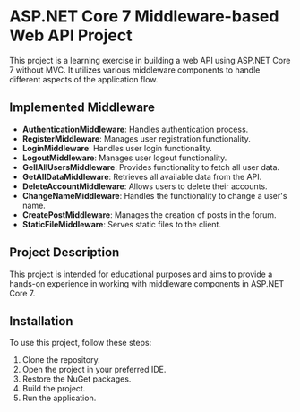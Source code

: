 # ASP.NET Core 7 Middleware-based Web API Project

This project is a learning exercise in building a web API using ASP.NET Core 7 without MVC. It utilizes various middleware components to handle different aspects of the application flow.

## Implemented Middleware

- **AuthenticationMiddleware**: Handles authentication process.
- **RegisterMiddleware**: Manages user registration functionality.
- **LoginMiddleware**: Handles user login functionality.
- **LogoutMiddleware**: Manages user logout functionality.
- **GellAllUsersMiddleware**: Provides functionality to fetch all user data.
- **GetAllDataMiddleware**: Retrieves all available data from the API.
- **DeleteAccountMiddleware**: Allows users to delete their accounts.
- **ChangeNameMiddleware**: Handles the functionality to change a user's name.
- **CreatePostMiddleware**: Manages the creation of posts in the forum.
- **StaticFileMiddleware**: Serves static files to the client.

## Project Description

This project is intended for educational purposes and aims to provide a hands-on experience in working with middleware components in ASP.NET Core 7.

## Installation

To use this project, follow these steps:

1. Clone the repository.
2. Open the project in your preferred IDE.
3. Restore the NuGet packages.
4. Build the project.
5. Run the application.
